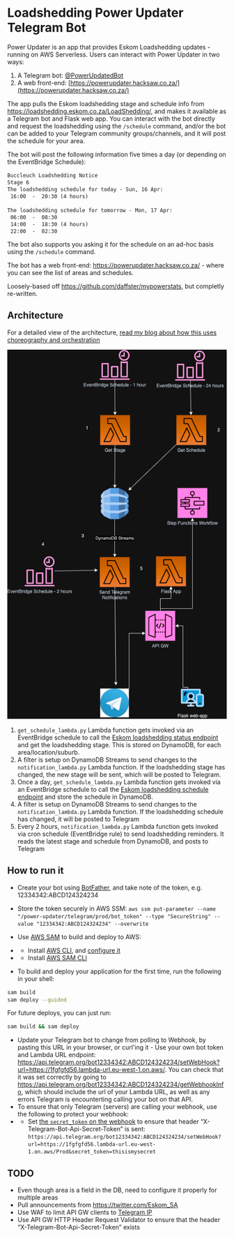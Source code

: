 # Loadshedding Power Updater Telegram Bot
Power Updater is an app that provides Eskom Loadshedding updates - running on AWS Serverless. Users can interact with Power Updater in two ways:
1. A Telegram bot: [@PowerUpdatedBot](https://t.me/PowerUpdatedBot)
2. A web front-end: [https://powerupdater.hacksaw.co.za/](https://powerupdater.hacksaw.co.za/)


The app pulls the Eskom loadshedding stage and schedule info from https://loadshedding.eskom.co.za/LoadShedding/, and makes it available as a Telegram bot and Flask web app. You can interact with the bot directly and request the loadshedding using the `/schedule` command, and/or the bot can be added to your Telegram community groups/channels, and it will post the schedule for your area.

The bot will post the following information five times a day (or depending on the EventBridge Schedule):
```
Buccleuch Loadshedding Notice 
Stage 6  
The loadshedding schedule for today - Sun, 16 Apr: 
 16:00  -  20:30 (4 hours)
  
The loadshedding schedule for tomorrow - Mon, 17 Apr: 
 06:00  -  08:30
 14:00  -  18:30 (4 hours)
 22:00  -  02:30

```

The bot also supports you asking it for the schedule on an ad-hoc basis using the `/schedule` command.

The bot has a web front-end: https://powerupdater.hacksaw.co.za/ - where you can see the list of areas and schedules.

Loosely-based off https://github.com/daffster/mypowerstats, but completly re-written.

## Architecture 

For a detailed view of the architecture, [read my blog about how this uses choreography and orchestration](https://hacksaw.co.za/blog/choreography-and-orchestration-using-aws-serverless/)

![architecture](docs/Architecture.png)

1. `get_schedule_lambda.py` Lambda function gets invoked via an EventBridge schedule to call the [Eskom loadshedding status endpoint](https://loadshedding.eskom.co.za/LoadShedding/GetStatus) and get the loadshedding stage. This is stored on DynamoDB, for each area/location/suburb.
2. A filter is setup on DynamoDB Streams to send changes to the `notification_lambda.py` Lambda function. If the loadshedding stage has changed, the new stage will be sent, which will be posted to Telegram.
3. Once a day, `get_schedule_lambda.py` Lambda function gets invoked via an EventBridge schedule to call the [Eskom loadshedding schedule endpoint](https://loadshedding.eskom.co.za/LoadShedding/GetScheduleM) and store the schedule in DynamoDB. 
4. A filter is setup on DynamoDB Streams to send changes to the `notification_lambda.py` Lambda function. If the loadshedding schedule has changed, it will be posted to Telegram
5. Every 2 hours, `notification_lambda.py` Lambda function gets invoked via cron schedule (EventBridge rule) to send loadshedding reminders. It reads the latest stage and schedule from DynamoDB, and posts to Telegram

## How to run it
- Create your bot using [BotFather](https://core.telegram.org/bots/tutorial), and take note of the token, e.g. 12334342:ABCD124324234
- Store the token securely in AWS SSM: `aws ssm put-parameter --name "/power-updater/telegram/prod/bot_token" --type "SecureString" --value "12334342:ABCD124324234" --overwrite`
- Use [AWS SAM](https://aws.amazon.com/serverless/sam/) to build and deploy to AWS:

- - Install [AWS CLI](https://docs.aws.amazon.com/cli/latest/userguide/install-cliv2.html), and  [configure it](https://docs.aws.amazon.com/cli/latest/userguide/cli-configure-quickstart.html#cli-configure-quickstart-config)
- - Install [AWS SAM CLI](https://docs.aws.amazon.com/serverless-application-model/latest/developerguide/serverless-sam-cli-install.html)
- To build and deploy your application for the first time, run the following in your shell:

```bash
sam build
sam deploy --guided
```

For future deploys, you can just run:

```bash
sam build && sam deploy
```

- Update your Telegram bot to change from polling to Webhook, by pasting this URL in your browser, or curl'ing it - Use your own bot token and Lambda URL endpoint: https://api.telegram.org/bot12334342:ABCD124324234/setWebHook?url=https://1fgfgfd56.lambda-url.eu-west-1.on.aws/. You can check that it was set correctly by going to https://api.telegram.org/bot12334342:ABCD124324234/getWebhookInfo, which should include the url of your Lambda URL, as well as any errors Telegram is encounterting calling your bot on that API.
- To ensure that only Telegram (servers) are calling your webhook, use the following to protect your webhook:
- - Set [the `secret_token` on the webhook](https://core.telegram.org/bots/api#setwebhook) to ensure that header “X-Telegram-Bot-Api-Secret-Token” is sent: `https://api.telegram.org/bot12334342:ABCD124324234/setWebHook?url=https://1fgfgfd56.lambda-url.eu-west-1.on.aws/Prod&secret_token=thisismysecret`


## TODO

- Even though area is a field in the DB, need to configure it properly for multiple areas
- Pull announcements from https://twitter.com/Eskom_SA
- Use WAF to limit API GW clients to [Telegram IP](https://core.telegram.org/bots/webhooks#the-short-version)
- Use API GW HTTP Header Request Validator to ensure that the header “X-Telegram-Bot-Api-Secret-Token” exists
